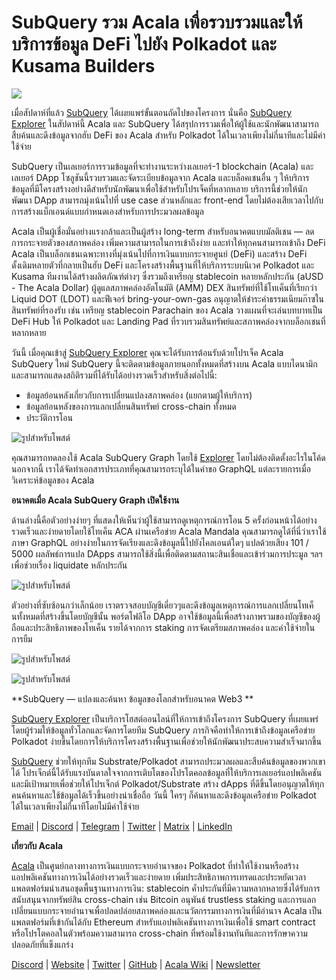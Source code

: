 # **SubQuery รวม Acala เพื่อรวบรวมและให้บริการข้อมูล DeFi ไปยัง Polkadot และ Kusama Builders**

![](https://miro.medium.com/max/2048/1*cg4kJs0WEcyPP73EAtHomA.png)

เมื่อสัปดาห์ที่แล้ว [SubQuery](https://www.subquery.network/) ได้เผยแพร่ขั้นตอนถัดไปของโครงการ นั่นคือ [SubQuery Explorer](https://explorer.subquery.network/)  ในสัปดาห์นี้ Acala และ SubQuery ได้สรุปการรวมเพื่อให้ผู้ใช้และนักพัฒนาสามารถสืบค้นและดึงข้อมูลจากฮับ DeFi ของ Acala สำหรับ Polkadot ได้ในเวลาเพียงไม่กี่นาทีและไม่มีค่าใช้จ่าย

SubQuery เป็นเลเยอร์การรวมข้อมูลที่จะทำงานระหว่างเลเยอร์-1 blockchain (Acala) และเลเยอร์ DApp  โซลูชันนี้รวบรวมและจัดระเบียบข้อมูลจาก Acala และบล็อคเชนอื่น ๆ ให้บริการข้อมูลที่มีโครงสร้างอย่างดีสำหรับนักพัฒนาเพื่อใช้สำหรับโปรเจ็คที่หลากหลาย  บริการนี้ช่วยให้นักพัฒนา DApp สามารถมุ่งเน้นไปที่ use case ส่วนหลักและ front-end โดยไม่ต้องเสียเวลาไปกับการสร้างแบ็กเอนด์แบบกำหนดเองสำหรับการประมวลผลข้อมูล

Acala เป็นผู้เชื่อมั่นอย่างแรงกล้าและเป็นผู้สร้าง long-term สำหรับอนาคตแบบมัลติเชน — ลดการกระจายตัวของสภาพคล่อง เพิ่มความสามารถในการเข้าถึงง่าย และทำให้ทุกคนสามารถเข้าถึง DeFi  Acala เป็นบล็อกเชนเฉพาะทางที่มุ่งเน้นไปที่การเงินแบบกระจายศูนย์ (DeFi) และสร้าง DeFi ดั้งเดิมหลายตัวที่กลายเป็นฮับ DeFi และโครงสร้างพื้นฐานที่ให้บริการระบบนิเวศ Polkadot และ Kusama  ทีมงานได้สร้างผลิตภัณฑ์ต่างๆ ซึ่งรวมถึงเหรียญ stablecoin หลายหลักประกัน (aUSD - The Acala Dollar) ผู้ดูแลสภาพคล่องอัตโนมัติ (AMM) DEX สินทรัพย์ที่ใช้โทเค็นที่เรียกว่า Liquid DOT (LDOT) และฟีเจอร์ bring-your-own-gas อนุญาตให้ชำระค่าธรรมเนียมก๊าซในสินทรัพย์ที่รองรับ เช่น เหรียญ stablecoin Parachain ของ Acala วางแผนที่จะเล่นบทบาทเป็น DeFi Hub ให้ Polkadot และ Landing Pad ที่รวบรวมสินทรัพย์และสภาพคล่องจากบล็อกเชนที่หลากหลาย

วันนี้ เมื่อคุณเข้าสู่ [SubQuery Explorer](https://explorer.subquery.network/) คุณจะได้รับการต้อนรับด้วยโปรเจ็ค Acala SubQuery ใหม่  SubQuery นี้จะติดตามข้อมูลภายนอกทั้งหมดที่สร้างบน Acala แบบไดนามิกและสามารถแสดงสถิติรวมที่ได้รับได้อย่างรวดเร็วสำหรับสิ่งต่อไปนี้:

- ข้อมูลย้อนหลังเกี่ยวกับการเปลี่ยนแปลงสภาพคล่อง (แยกตามผู้ให้บริการ)
- ข้อมูลย้อนหลังของการแลกเปลี่ยนสินทรัพย์ cross-chain ทั้งหมด
- ประวัติการโอน

![รูปสำหรับโพสต์](https://miro.medium.com/max/3200/0\*u-9ATQbxUEyfHN70)

คุณสามารถทดลองใช้ Acala SubQuery Graph โดยใช้ [Explorer](https://explorer.subquery.network/) โดยไม่ต้องติดตั้งอะไรในโค้ด  นอกจากนี้ เราได้จัดทำเอกสารประเภทที่คุณสามารถระบุได้ในคำขอ GraphQL แต่ละรายการเมื่อวิเคราะห์ข้อมูลของ Acala

**อนาคตเมื่อ Acala SubQuery Graph เปิดใช้งาน**

ด้านล่างนี้คือตัวอย่างง่ายๆ ที่แสดงให้เห็นว่าผู้ใช้สามารถดูเหตุการณ์การโอน 5 ครั้งก่อนหน้าได้อย่างรวดเร็วและง่ายดายโดยใช้โทเค็น ACA ผ่านเครือข่าย Acala Mandala  คุณสามารถดูได้ที่นี่ว่าเราใช้ภาษา GraphQL อย่างง่ายในการจัดเรียงและดึงข้อมูลนี้ไปยังไคลเอนต์ใดๆ  แปลด้วยเสียง 101 / 5000 ผลลัพธ์การแปล DApps สามารถใช้สิ่งนี้เพื่อติดตามสถานะสินเชื่อและเข้าร่วมการประมูล ฯลฯ เพื่อช่วยเรื่อง liquidate หลักประกัน

![รูปสำหรับโพสต์](https://miro.medium.com/max/2492/0\*X0kS4uS4PipqsmQQ)

ตัวอย่างที่ซับซ้อนกว่าเล็กน้อย เราตรวจสอบบัญชีเดี่ยวๆและดึงข้อมูลเหตุการณ์การแลกเปลี่ยนโทเค็นทั้งหมดที่สร้างขึ้นโดยบัญชีนั้น  พอร์ตโฟลิโอ DApp อาจใช้ข้อมูลนี้เพื่อสร้างภาพรวมของบัญชีของผู้ถือและประสิทธิภาพของโทเค็น รายได้จากการ staking การจัดเตรียมสภาพคล่อง และค่าใช้จ่ายในการยืม

![รูปสำหรับโพสต์](https://miro.medium.com/max/2500/0\*R6CBoBkWRtcWpG4i)

![รูปสำหรับโพสต์](https://miro.medium.com/max/2402/0\*3By-wOEsXARygX2V.png)

**SubQuery — แปลงและค้นหา ข้อมูลของโลกสำหรับอนาคต Web3 **

[SubQuery Explorer](https://explorer.subquery.network/) เป็นบริการโฮสต์ออนไลน์ที่ให้การเข้าถึงโครงการ SubQuery ที่เผยแพร่โดยผู้ร่วมให้ข้อมูลทั่วโลกและจัดการโดยทีม SubQuery  ภารกิจคือทำให้การเข้าถึงข้อมูลเครือข่าย Polkadot ง่ายขึ้นโดยการให้บริการโครงสร้างพื้นฐานเพื่อช่วยให้นักพัฒนาประสบความสำเร็จมากขึ้น

[SubQuery](https://www.subquery.network/) ช่วยให้ทุกทีม Substrate/Polkadot สามารถประมวลผลและสืบค้นข้อมูลของพวกเขาได้ โปรเจ็กต์นี้ได้รับแรงบันดาลใจจากการเติบโตของโปรโตคอลข้อมูลที่ให้บริการเลเยอร์แอปพลิเคชัน และมีเป้าหมายเพื่อช่วยให้โปรเจ็กต์ Polkadot/Substrate สร้าง dApps ที่ดีขึ้นโดยอนุญาตให้ทุกคนค้นหาและใช้ข้อมูลได้เร็วขึ้นอย่างน่าเชื่อถือ  วันนี้ ใครๆ ก็ค้นหาและดึงข้อมูลเครือข่าย Polkadot ได้ในเวลาเพียงไม่กี่นาทีโดยไม่มีค่าใช้จ่าย

[Email](mailto:hello@subquery.network) | [Discord](https://discord.com/invite/78zg8aBSMG) | [Telegram](https://t.me/subquerynetwork) | [Twitter](https://twitter.com/subquerynetwork) | [Matrix](https://matrix.to/#/#subquery:matrix.org) | [LinkedIn](https://www.linkedin.com/company/subquery)

**เกี่ยวกับ Acala**

[Acala](http://acala.network/) เป็นศูนย์กลางทางการเงินแบบกระจายอำนาจของ Polkadot ที่ทำให้ใช้งานหรือสร้างแอปพลิเคชันทางการเงินได้อย่างรวดเร็วและง่ายดาย เพิ่มประสิทธิภาพการเทรดและประหยัดเวลา แพลตฟอร์มนำเสนอชุดพื้นฐานทางการเงิน: stablecoin ค้ำประกันที่มีความหลากหลายซึ่งได้รับการสนับสนุนจากทรัพย์สิน cross-chain เช่น Bitcoin อนุพันธ์ trustless staking และการแลกเปลี่ยนแบบกระจายอำนาจเพื่อปลดปล่อยสภาพคล่องและนวัตกรรมทางการเงินที่มีอำนาจ Acala เป็นแพลตฟอร์มที่เข้ากันได้กับ Ethereum สำหรับแอปพลิเคชันทางการเงินเพื่อใช้ smart contract หรือโปรโตคอลในตัวพร้อมความสามารถ cross-chain ที่พร้อมใช้งานทันทีและการรักษาความปลอดภัยที่แข็งแกร่ง

[Discord](https://discord.gg/vdbFVCH) | [Website](https://acala.network/) | [Twitter](https://twitter.com/AcalaNetwork) | [GitHub](https://github.com/AcalaNetwork/Acala) | [Acala Wiki](https://github.com/AcalaNetwork/Acala/wiki) | [Newsletter](https://share.hsforms.com/1X9RxkXk-R62I0VNbATaDXw4h8qc)
